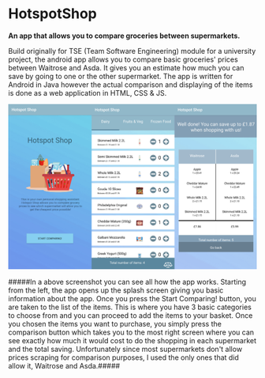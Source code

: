 # HotspotShop
**An app that allows you to compare groceries between supermarkets.**

Build originally for TSE (Team Software Engineering) module for a university project, the android app allows you to compare basic groceries' prices between Waitrose and Asda. It gives you an estimate how much you can save by going to one or the other supermarket. The app is written for Android in Java however the actual comparison and displaying of the items is done as a web application in HTML, CSS & JS.  


![Screenshot of the app](assets/screenshot_1.jpg)

#####In a above screenshot you can see all how the app works. Starting from the left, the app opens up the splash screen giving you basic information about the app. Once you press the Start Comparing! button, you are taken to the list of the items. This is where you have 3 basic categories to choose from and you can proceed to add the items to your basket. Once you chosen the items you want to purchase, you simply press the comparison button which takes you to the most right screen where you can see exactly how much it would cost to do the shopping in each supermarket and the total saving. Unfortunately since most supermarkets don't allow prices scraping for comparison purposes, I used the only ones that did allow it, Waitrose and Asda.#####
